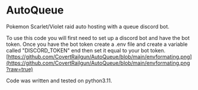 # AutoQueue
Pokemon Scarlet/Violet raid auto hosting with a queue discord bot.

To use this code you will first need to set up a discord bot and have the bot token.
Once you have the bot token create a .env file and create a variable called "DISCORD_TOKEN" end then set it equal to your bot token.
[https://github.com/CovertRailgun/AutoQueue/blob/main/envformating.png](https://github.com/CovertRailgun/AutoQueue/blob/main/envformating.png?raw=true)



Code was written and tested on python3.11.
